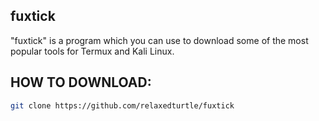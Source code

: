 ## fuxtick
"fuxtick" is a program which you can use to download some of the most popular tools for Termux and Kali Linux. 
## HOW TO DOWNLOAD:
```bash
git clone https://github.com/relaxedturtle/fuxtick
```
